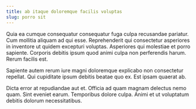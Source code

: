 ```yaml
---
title: ab itaque doloremque facilis voluptas
slug: porro sit
---
```


Quia ea cumque consequatur consequatur fuga culpa recusandae pariatur. Cum mollitia aliquam ad qui esse. Reprehenderit qui consectetur asperiores in inventore ut quidem excepturi voluptas. Asperiores qui molestiae et porro sapiente. Corporis debitis ipsum quod animi culpa non perferendis harum. Rerum facilis est.

Sapiente autem rerum iure magni doloremque explicabo non consectetur repellat. Qui cupiditate ipsum debitis beatae quo ex. Est ipsam quaerat ab.

Dicta error at repudiandae aut et. Officia ad quam magnam delectus nemo quam. Sint eveniet earum. Temporibus dolore culpa. Animi et ut voluptatum debitis dolorum necessitatibus.
